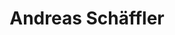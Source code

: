 ---
title: Andreas Schäffler
search:
  - A Schäffler
  - Schaeffler
role: master
group: current
email: andreas.schaeffler@stud.tu-darmstadt.de
image: images/team/andreas_schaeffler.png
---